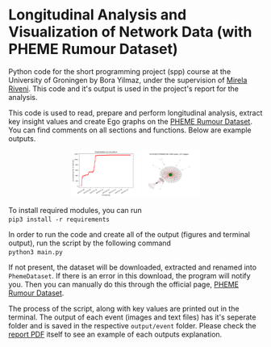 # Longitudinal Analysis and Visualization of Network Data (with PHEME Rumour Dataset) 

Python code for the short programming project (spp) course at the University of Groningen by Bora Yilmaz, under the supervision of [Mirela Riveni](https://www.rug.nl/staff/m.riveni/?lang=en). This code and it's output is used in the project's report for the analysis.

This code is used to read, prepare and perform longitudinal analysis, extract key insight values and create Ego graphs on the [PHEME Rumour Dataset](https://www.pheme.eu/2016/06/13/pheme-rumour-dataset-support-certainty-and-evidentiality/). You can find comments on all sections and functions. Below are example outputs.

<p align="middle">
  <img src="example1.png" width=25% />
  <img src="example2.png" width=25% /> 
</p>


To install required modules, you can run  
`pip3 install -r requirements`  

In order to run the code and create all of the output (figures and terminal output), run the script by the following command  
`python3 main.py`  

If not present, the dataset will be downloaded, extracted and renamed into `PhemeDataset`. If there is an error in this download, the program will notify you. Then you can manually do this through the official page, [PHEME Rumour Dataset](https://www.pheme.eu/2016/06/13/pheme-rumour-dataset-support-certainty-and-evidentiality/).

The process of the script, along with key values are printed out in the terminal. The output of each event (images and text files) has it's seperate folder and is saved in the respective `output/event` folder. Please check the [report PDF](REPORT.pdf) itself to see an example of each outputs explanation.
